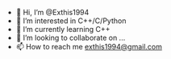 - 👋 Hi, I’m @Exthis1994
- 👀 I’m interested in C++/C/Python
- 🌱 I’m currently learning C++
- 💞️ I’m looking to collaborate on ...
- 📫 How to reach me exthis1994@gmail.com
<!---
Exthis1994/Exthis1994 is a ✨ special ✨ repository because its `README.md` (this file) appears on your GitHub profile.
You can click the Preview link to take a look at your changes.
--->
